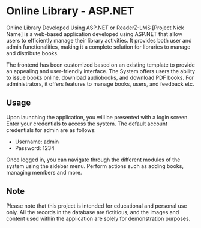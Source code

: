 # Online Library - ASP.NET

Online Library Developed Using ASP.NET or ReaderZ-LMS [Project Nick Name] is a web-based application developed using ASP.NET that allow users to efficiently manage their library activities. It provides both user and admin functionalities, making it a complete solution for libraries to manage and distribute books.

The frontend has been customized based on an existing template to provide an appealing and user-friendly interface. The System offers users the ability to issue books online, download audiobooks, and download PDF books. For administrators, it offers features to manage books, users, and feedback etc.

## Usage

Upon launching the application, you will be presented with a login screen. Enter your credentials to access the system. The default account credentials for admin are as follows:

- Username: admin
- Password: 1234

Once logged in, you can navigate through the different modules of the system using the sidebar menu. Perform actions such as adding books, managing members and more.

## Note

Please note that this project is intended for educational and personal use only. All the records in the database are fictitious, and the images and content used within the application are solely for demonstration purposes.
